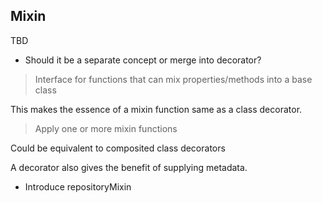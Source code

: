 ## Mixin

TBD

- Should it be a separate concept or merge into decorator?

>  Interface for functions that can mix properties/methods into a base class

This makes the essence of a mixin function same as a class decorator.

> Apply one or more mixin functions

Could be equivalent to composited class decorators

A decorator also gives the benefit of supplying metadata.

- Introduce repositoryMixin
